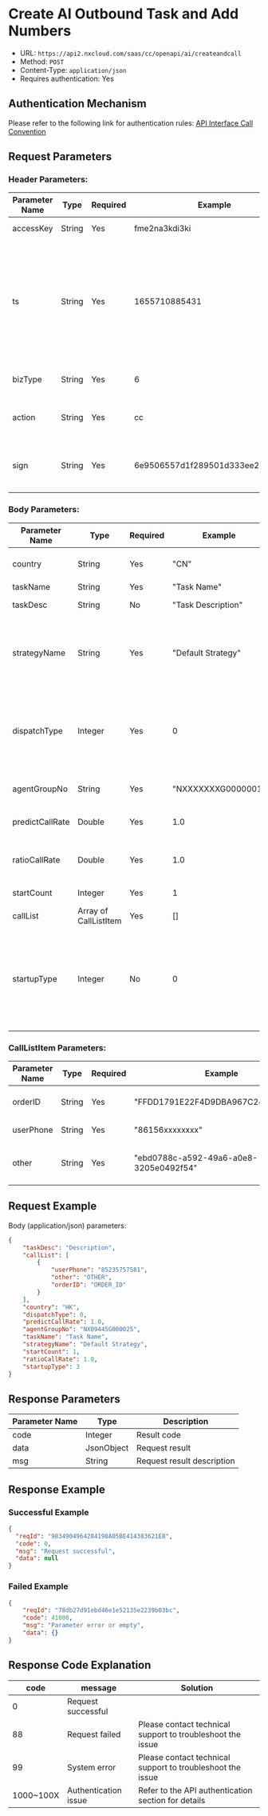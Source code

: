 # Create AI Outbound Task and Add Numbers

- URL: `https://api2.nxcloud.com/saas/cc/openapi/ai/createandcall`
- Method: `POST`
- Content-Type: `application/json`
- Requires authentication: Yes

## Authentication Mechanism

Please refer to the following link for authentication rules: [API Interface Call Convention](https://github.com/nxtele/http-api-document/wiki/API%E6%8E%A5%E5%8F%A3%E8%B0%83%E7%94%A8%E7%BA%A6%E5%AE%9A)

## Request Parameters

### Header Parameters:

| Parameter Name | Type    | Required | Example                          | Description                                                                                   |
| -------------- | ------- | -------- | -------------------------------- | --------------------------------------------------------------------------------------------- |
| accessKey      | String  | Yes      | fme2na3kdi3ki                    | User identity identifier                                                                      |
| ts             | String  | Yes      | 1655710885431                    | Current timestamp of the request (in milliseconds). The maximum allowed time difference is 60 seconds on the server side. |
| bizType        | String  | Yes      | 6                                | Business type, fixed value "8"                                                                 |
| action         | String  | Yes      | cc                               | Business operation, fixed value "cc"                                                          |
| sign           | String  | Yes      | 6e9506557d1f289501d333ee2c365826 | API input parameter signature, [signature algorithm](https://github.com/nxtele/http-api-document/wiki/API%E6%8E%A5%E5%8F%A3%E8%B0%83%E7%94%A8%E7%BA%A6%E5%AE%9A) |

### Body Parameters:

| Parameter Name   | Type              | Required | Example         | Description                                                                 |
| ---------------- | ----------------- | -------- | --------------- | --------------------------------------------------------------------------- |
| country          | String            | Yes      | "CN"            | Two-letter country code                                                     |
| taskName         | String            | Yes      | "Task Name"     | Task name                                                                   |
| taskDesc         | String            | No       | "Task Description" | Task description                                                         |
| strategyName     | String            | Yes      | "Default Strategy" | Dialing strategy name, e.g., "One Ring One", "Default Strategy"           |
| dispatchType     | Integer           | Yes      | 0               | Outbound type: 0 - none, 2 - pre-test outbound, 1 - proportional outbound   |
| agentGroupNo     | String            | Yes      | "NXXXXXXXG0000001" | Agent group number                                                         |
| predictCallRate  | Double            | Yes      | 1.0             | Call rate, two decimal places                                               |
| ratioCallRate    | Double            | Yes      | 1.0             | Agent call rate, one decimal place                                          |
| startCount       | Integer           | Yes      | 1               | Algorithm start value                                                       |
| callList         | Array of CallListItem | Yes | []              | User phone numbers                                                          |
| startupType      | Integer           | No       | 0               | Task startup method: 0 - none, 1 - manual start, 2 - scheduled start, 3 - immediate start |

### CallListItem Parameters:
| Parameter Name   | Type              | Required | Example         | Description                                                                 |
| ---------------- | ----------------- | -------- | --------------- | --------------------------------------------------------------------------- |
| orderID          | String            | Yes      | "FFDD1791E22F4D9DBA967C245C58E544" | Unique ID, default UUID                                             |
| userPhone        | String            | Yes      | "86156xxxxxxxx" | Phone number                                                           |
| other            | String            | Yes      | "ebd0788c-a592-49a6-a0e8-3205e0492f54" | Customer pass-through field                                        |


## Request Example

Body (application/json) parameters:

```json
{
    "taskDesc": "Description",
    "callList": [
        {
            "userPhone": "85235757581",
            "other": "OTHER",
            "orderID": "ORDER_ID"
        }
    ],
    "country": "HK",
    "dispatchType": 0,
    "predictCallRate": 1.0,
    "agentGroupNo": "NX09445G000025",
    "taskName": "Task Name",
    "strategyName": "Default Strategy",
    "startCount": 1,
    "ratioCallRate": 1.0,
    "startupType": 3
}
```

## Response Parameters

| Parameter Name | Type       | Description   |
| -------------- | ---------- | ------------- |
| code           | Integer    | Result code   |
| data           | JsonObject | Request result |
| msg            | String     | Request result description |

## Response Example

### Successful Example

```json
{
  "reqId": "9834904964284198A05BE414383621E8",
  "code": 0,
  "msg": "Request successful",
  "data": null
}
```

### Failed Example

```json
{
    "reqId": "78db27d91ebd46e1e52135e2239b03bc",
    "code": 41000,
    "msg": "Parameter error or empty",
    "data": {}
}
```

## Response Code Explanation

| code      | message           | Solution                    |
| --------- | ----------------- | --------------------------- |
| 0         | Request successful |                             |
| 88        | Request failed    | Please contact technical support to troubleshoot the issue |
| 99        | System error      | Please contact technical support to troubleshoot the issue |
| 1000~100X | Authentication issue | Refer to the API authentication section for details |